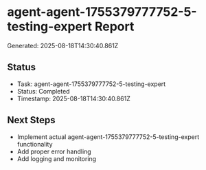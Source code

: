 # agent-agent-1755379777752-5-testing-expert Report

Generated: 2025-08-18T14:30:40.861Z

## Status
- Task: agent-agent-1755379777752-5-testing-expert
- Status: Completed
- Timestamp: 2025-08-18T14:30:40.861Z

## Next Steps
- Implement actual agent-agent-1755379777752-5-testing-expert functionality
- Add proper error handling
- Add logging and monitoring
